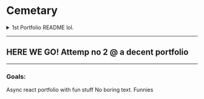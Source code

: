 # Cemetary
<details><summary>1st Portfolio README lol.</summary>
~~# README~~

~~Live website: Cooming soon~~
~~Github Repo: <https://github.com/Realaiz/lul>~~


~~## Purpose~~

~~The portfolio I have made using HTML5 and CSS is for prospect business owners to recruit me and it will be iterated on over the entire bootcamp as I pick up new knowledge and methods to do various programming related things.~~

~~## Features~~

~~The main page is a big splash page with a slideshow background image that is responsive on all screen sizes, there is additionally a nav bar at the bottom linking to various pages. The slideshow is animated using Javascript.~~

~~There is a contact form in a separate html page with an ease in animation, I aimed to decrease clutter as much as possible throughout the entire process of designing the site.~~

~~## Dev Tools~~

~~The techonolgies used for this website were the jQuery library, Javascript, html5, css and the deployment platform is heroku. Additionally the source control used was github.~~
</details>

----

## HERE WE GO! Attemp no 2 @ a decent portfolio
----
### Goals:

Async react portfolio with fun stuff
No boring text.
Funnies